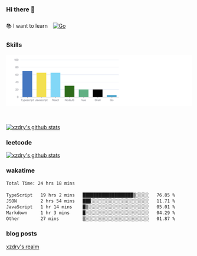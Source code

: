 ### Hi there 👋

 :books: I want to learn <a href="https://go.dev/" target="_blank"><img style="margin: 10px" src="https://profilinator.rishav.dev/skills-assets/go-original.svg" alt="Go" height="50" /></a>  

### Skills
![](img/2022-09-05-22-04-20.png)

<br />

[![xzdry's github stats](https://github-readme-stats.vercel.app/api?username=xzdry&count_private=true&show_icons=true&theme=vue)](https://github.com/xzdry)

### leetcode
[![xzdry's github stats](https://leetcard.jacoblin.cool/xzdry-2?theme=light&font=Anek%20Kannada&site=cn&ext=heatmap&cache=0)](https://leetcode.cn/u/xzdry-2/)

### wakatime
<!--START_SECTION:waka-->

```text
Total Time: 24 hrs 18 mins

TypeScript   19 hrs 2 mins   ███████████████████▒░░░░░   76.85 %
JSON         2 hrs 54 mins   ███░░░░░░░░░░░░░░░░░░░░░░   11.71 %
JavaScript   1 hr 14 mins    █▒░░░░░░░░░░░░░░░░░░░░░░░   05.01 %
Markdown     1 hr 3 mins     █░░░░░░░░░░░░░░░░░░░░░░░░   04.29 %
Other        27 mins         ▒░░░░░░░░░░░░░░░░░░░░░░░░   01.87 %
```

<!--END_SECTION:waka-->

### blog posts
[xzdry's realm](https://www.justdry.net/)
